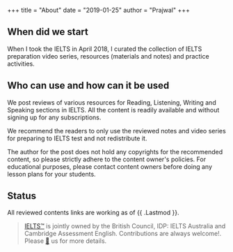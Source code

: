 +++
title = "About"
date = "2019-01-25"
author = "Prajwal"
+++

## When did we start

When I took the IELTS in April 2018, I curated the collection of IELTS preparation video series, resources (materials and notes) and practice activities.

## Who can use and how can it be used

We post reviews of various resources for Reading, Listening, Writing and Speaking sections in IELTS. All the content is readily available and without signing up for any subscriptions.

We recommend the readers to only use the reviewed notes and video series for preparing to IELTS test and not redistribute it.

The author for the post does not hold any copyrights for the recommended content, so please strictly adhere to the content owner's policies. For educational purposes, please contact content owners before doing any lesson plans for your students.

## Status

All reviewed contents links are working as of {{ .Lastmod }}.

> [IELTS™](https://www.ielts.org/) is jointly owned by the British Council, IDP: IELTS Australia and Cambridge Assessment English.
> Contributions are always welcome!. Please [📧](mailto:askraven@tuta.io) us for more details.
